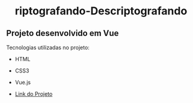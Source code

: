 <h1 align="center">riptografando-Descriptografando</h1>

<h2>Projeto desenvolvido em Vue</h2>

Tecnologias utilizadas no projeto:
- HTML
- CSS3
- Vue.js

- [Link do Projeto](criptografar-descriptografar.netlify.app)
